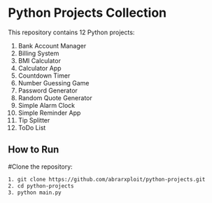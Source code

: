 # Python Projects Collection

This repository contains 12 Python projects:

1. Bank Account Manager
2. Billing System
3. BMI Calculator
4. Calculator App
5. Countdown Timer
6. Number Guessing Game
7. Password Generator
8. Random Quote Generator
9. Simple Alarm Clock
10. Simple Reminder App
11. Tip Splitter
12. ToDo List

## How to Run

#Clone the repository:
  ```bash
1. git clone https://github.com/abrarxploit/python-projects.git
2. cd python-projects
3. python main.py